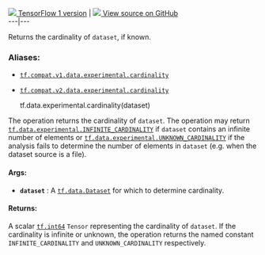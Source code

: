 [ ![](https://tensorflow.google.cn/images/tf_logo_32px.png) TensorFlow 1
version](/versions/r1.15/api_docs/python/tf/data/experimental/cardinality) |
[ ![](https://tensorflow.google.cn/images/GitHub-Mark-32px.png) View source on
GitHub
](https://github.com/tensorflow/tensorflow/blob/r2.0/tensorflow/python/data/experimental/ops/cardinality.py#L32-L51)  
---|---  
  
Returns the cardinality of `dataset`, if known.

### Aliases:

  * [`tf.compat.v1.data.experimental.cardinality`](/api_docs/python/tf/data/experimental/cardinality)
  * [`tf.compat.v2.data.experimental.cardinality`](/api_docs/python/tf/data/experimental/cardinality)

    
    
    tf.data.experimental.cardinality(dataset)
    

The operation returns the cardinality of `dataset`. The operation may return
[`tf.data.experimental.INFINITE_CARDINALITY`](https://tensorflow.google.cn/api_docs/python/tf/data/experimental#INFINITE_CARDINALITY)
if `dataset` contains an infinite number of elements or
[`tf.data.experimental.UNKNOWN_CARDINALITY`](https://tensorflow.google.cn/api_docs/python/tf/data/experimental#UNKNOWN_CARDINALITY)
if the analysis fails to determine the number of elements in `dataset` (e.g.
when the dataset source is a file).

#### Args:

  * **`dataset`** : A [`tf.data.Dataset`](https://tensorflow.google.cn/api_docs/python/tf/data/Dataset) for which to determine cardinality.

#### Returns:

A scalar [`tf.int64`](https://tensorflow.google.cn/api_docs/python/tf#int64)
`Tensor` representing the cardinality of `dataset`. If the cardinality is
infinite or unknown, the operation returns the named constant
`INFINITE_CARDINALITY` and `UNKNOWN_CARDINALITY` respectively.

